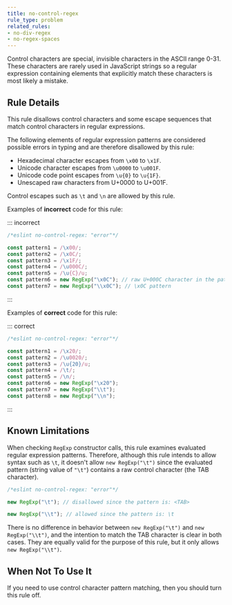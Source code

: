 ```yaml
---
title: no-control-regex
rule_type: problem
related_rules:
- no-div-regex
- no-regex-spaces
---
```




Control characters are special, invisible characters in the ASCII range 0-31. These characters are rarely used in JavaScript strings so a regular expression containing elements that explicitly match these characters is most likely a mistake.

## Rule Details

This rule disallows control characters and some escape sequences that match control characters in regular expressions.

The following elements of regular expression patterns are considered possible errors in typing and are therefore disallowed by this rule:

* Hexadecimal character escapes from `\x00` to `\x1F`.
* Unicode character escapes from `\u0000` to `\u001F`.
* Unicode code point escapes from `\u{0}` to `\u{1F}`.
* Unescaped raw characters from U+0000 to U+001F.

Control escapes such as `\t` and `\n` are allowed by this rule.

Examples of **incorrect** code for this rule:

::: incorrect

```js
/*eslint no-control-regex: "error"*/

const pattern1 = /\x00/;
const pattern2 = /\x0C/;
const pattern3 = /\x1F/;
const pattern4 = /\u000C/;
const pattern5 = /\u{C}/u;
const pattern6 = new RegExp("\x0C"); // raw U+000C character in the pattern
const pattern7 = new RegExp("\\x0C"); // \x0C pattern
```

:::

Examples of **correct** code for this rule:

::: correct

```js
/*eslint no-control-regex: "error"*/

const pattern1 = /\x20/;
const pattern2 = /\u0020/;
const pattern3 = /\u{20}/u;
const pattern4 = /\t/;
const pattern5 = /\n/;
const pattern6 = new RegExp("\x20");
const pattern7 = new RegExp("\\t");
const pattern8 = new RegExp("\\n");
```

:::

## Known Limitations

When checking `RegExp` constructor calls, this rule examines evaluated regular expression patterns. Therefore, although this rule intends to allow syntax such as `\t`, it doesn't allow `new RegExp("\t")` since the evaluated pattern (string value of `"\t"`) contains a raw control character (the TAB character).

```js
/*eslint no-control-regex: "error"*/

new RegExp("\t"); // disallowed since the pattern is: <TAB>

new RegExp("\\t"); // allowed since the pattern is: \t
```

There is no difference in behavior between `new RegExp("\t")` and `new RegExp("\\t")`, and the intention to match the TAB character is clear in both cases. They are equally valid for the purpose of this rule, but it only allows `new RegExp("\\t")`.

## When Not To Use It

If you need to use control character pattern matching, then you should turn this rule off.
